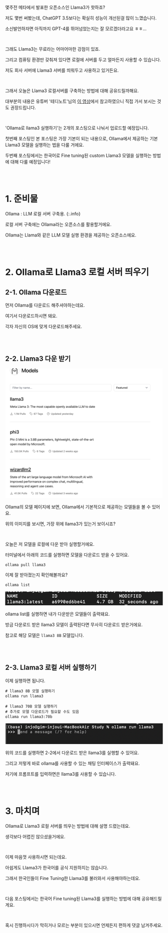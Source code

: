 



몇주전 메타에서 발표한 오픈소스인 Llama3가 핫하죠?

저도 몇번 써봤는데, ChatGPT 3.5보다는 확실히 성능이 개선된걸 많이 느꼈습니다. 

소신발언하자면 아직까지 GPT-4를 뛰어넘었는지는 잘 모르겠더라고요 ㅎㅎ...

<br>

그래도 Llama3는 무료라는 어마어마한 강점이 있죠. 

그리고 컴퓨팅 환경만 갖춰져 있다면 로컬에 서버를 두고 얼마든지 사용할 수 있습니다. 

저도 회사 서버에 Llama3 서버를 띄워두고 사용하고 있거든요.

<br>

그래서 오늘은 Llama3 로컬서버를 구축하는 방법에 대해 공유드릴까해요. 

대부분의 내용은 유튜버 '테디노트'님의 [이 영상](https://www.youtube.com/watch?v=12CuUQIPdM4&feature=youtu.be)에서 참고하였으니 직접 가서 보시는 것도 권장드립니다.

<br>

'Ollama로 llama3 실행하기'는 2개의 포스팅으로 나눠서 업로드할 예정입니다. 

첫번째 포스팅인 본 포스팅은 가장 기본이 되는 내용으로, Ollama에서 제공하는 기본 Llama3 모델을 실행하는 법을 다룰 거에요. 

두번째 포스팅에서는 한국어로 Fine tuning된 custom Llama3 모델을 실행하는 방법에 대해 다룰 예정입니다!

<br>

<br>

# 1. 준비물 


Ollama : LLM 로컬 서버 구축용.
{:.info}

로컬 서버 구축에는 Ollama라는 오픈소스를 활용할거에요. 

Ollama는 Llama와 같은 LLM 모델 실행 환경을 제공하는 오픈소스에요.

<br>

<br>

# 2. Ollama로 Llama3 로컬 서버 띄우기 


## 2-1. Ollama 다운로드 

먼저 Ollama를 다운로드 해주셔야하는데요. 

여기서 다운로드하시면 돼요. 

각자 자신의 OS에 맞게 다운로드해주세요. 

<br>

<br>

## 2-2. Llama3 다운 받기 

![ollama_model](/assets/ml/ollama_model.png)

Ollama의 모델 페이지에 보면, Ollama에서 기본적으로 제공하는 모델들을 볼 수 있어요. 

위의 이미지를 보시면, 가장 위에 llama3가 있는거 보이시죠? 

<br>

오늘은 저 모델을 로컬에 다운 받아 실행할거에요. 

터미널에서 아래의 코드를 실행하면 모델을 다운로드 받을 수 있어요.

```shell
ollama pull llama3
```

이제 잘 받아졌는지 확인해볼까요? 

```shell
ollama list
```


![ollama_run](/assets/ml/ollama_terminal.png)

ollama list를 실행하면 내가 다운받은 모델들이 출력돼요. 

방금 다운로드 받은 llama3 모델이 출력된다면 무사히 다운로드 받은거에요.

참고로 해당 모델은 `llama3 8B` 모델입니다. 

<br>

<br>

## 2-3. Llama3 로컬 서버 실행하기 


이제 실행하면 됩니다. 

```shell
# llama3 8B 모델 실행하기 
ollama run llama3

# llama3 70B 모델 실행하기
# 추가로 모델 다운로드가 필요할 수도 있음
ollama run llama3:70b
```

![ollama_run_result](/assets/ml/ollama_terminal_2.png)

위의 코드를 실행하면 2-2에서 다운로드 받은 llama3를 실행할 수 있어요. 

그리고 저렇게 바로 ollama를 사용할 수 있는 채팅 인터페이스가 출력돼요. 

저기에 프롬프트를 입력하면은 llama3를 사용할 수 있습니다. 

<br>

<br>

# 3. 마치며 

Ollama로 Llama3 로컬 서버를 띄우는 방법에 대해 설명 드렸는데요. 

생각보다 어렵진 않으셨을거에요. 

<br>

이제 마음껏 사용하시면 되는데요. 

아쉽게도 Llama3가 한국어를 공식 지원하지는 않습니다. 

그래서 한국인들이 Fine Tuning한 Llama3를 불러와서 사용해야하는데요. 

<br>

다음 포스팅에서는 한국어 Fine tuning된 Llama3를 실행하는 방법에 대해 공유해드릴게요. 

<br>

혹시 진행하시다가 막히거나 모르는 부분이 있으시면 언제든지 편하게 댓글 남겨주세요.

<br>

<br>